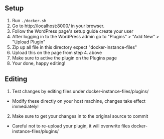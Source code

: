 ## Setup
1. Run `./docker.sh`
2. Go to http://localhost:8000/ in your browser.
3. Follow the WordPress page's setup guide create your user
4. After logging in to the WordPress admin go to "Plugins" > "Add New" > "Upload Plugin"
5. Zip up all file in this directory expect "docker-instance-files"
6. Upload this on the page from step 4. above
7. Make sure to active the plugin on the Plugins page
8. Your done, happy editing!

## Editing
1. Test changes by editing files under docker-instance-files/plugins/
  - Modify these directly on your host machine, changes take effect immediately!
2. Make sure to get your changes in to the original source to commit
  - Careful not to re-upload your plugin, it will overwrite files docker-instance-files/plugins/
  